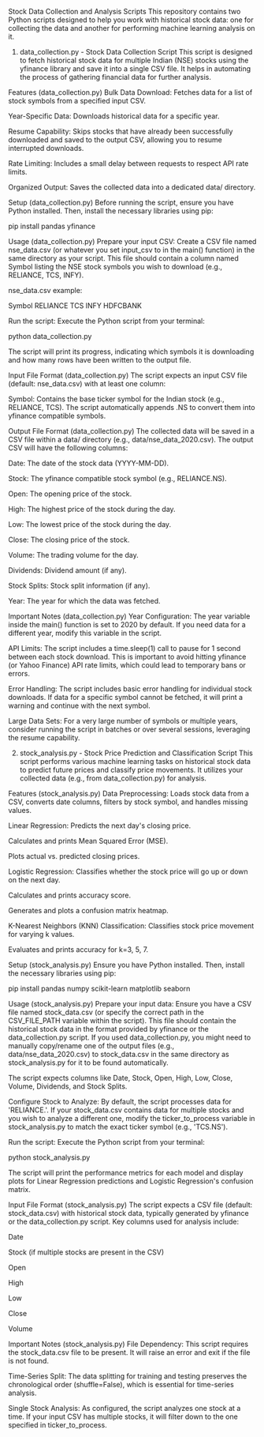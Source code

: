 Stock Data Collection and Analysis Scripts
This repository contains two Python scripts designed to help you work with historical stock data: one for collecting the data and another for performing machine learning analysis on it.

1. data_collection.py - Stock Data Collection Script
This script is designed to fetch historical stock data for multiple Indian (NSE) stocks using the yfinance library and save it into a single CSV file. It helps in automating the process of gathering financial data for further analysis.

Features (data_collection.py)
Bulk Data Download: Fetches data for a list of stock symbols from a specified input CSV.

Year-Specific Data: Downloads historical data for a specific year.

Resume Capability: Skips stocks that have already been successfully downloaded and saved to the output CSV, allowing you to resume interrupted downloads.

Rate Limiting: Includes a small delay between requests to respect API rate limits.

Organized Output: Saves the collected data into a dedicated data/ directory.

Setup (data_collection.py)
Before running the script, ensure you have Python installed. Then, install the necessary libraries using pip:

pip install pandas yfinance

Usage (data_collection.py)
Prepare your input CSV: Create a CSV file named nse_data.csv (or whatever you set input_csv to in the main() function) in the same directory as your script. This file should contain a column named Symbol listing the NSE stock symbols you wish to download (e.g., RELIANCE, TCS, INFY).

nse_data.csv example:

Symbol
RELIANCE
TCS
INFY
HDFCBANK

Run the script: Execute the Python script from your terminal:

python data_collection.py

The script will print its progress, indicating which symbols it is downloading and how many rows have been written to the output file.

Input File Format (data_collection.py)
The script expects an input CSV file (default: nse_data.csv) with at least one column:

Symbol: Contains the base ticker symbol for the Indian stock (e.g., RELIANCE, TCS). The script automatically appends .NS to convert them into yfinance compatible symbols.

Output File Format (data_collection.py)
The collected data will be saved in a CSV file within a data/ directory (e.g., data/nse_data_2020.csv). The output CSV will have the following columns:

Date: The date of the stock data (YYYY-MM-DD).

Stock: The yfinance compatible stock symbol (e.g., RELIANCE.NS).

Open: The opening price of the stock.

High: The highest price of the stock during the day.

Low: The lowest price of the stock during the day.

Close: The closing price of the stock.

Volume: The trading volume for the day.

Dividends: Dividend amount (if any).

Stock Splits: Stock split information (if any).

Year: The year for which the data was fetched.

Important Notes (data_collection.py)
Year Configuration: The year variable inside the main() function is set to 2020 by default. If you need data for a different year, modify this variable in the script.

API Limits: The script includes a time.sleep(1) call to pause for 1 second between each stock download. This is important to avoid hitting yfinance (or Yahoo Finance) API rate limits, which could lead to temporary bans or errors.

Error Handling: The script includes basic error handling for individual stock downloads. If data for a specific symbol cannot be fetched, it will print a warning and continue with the next symbol.

Large Data Sets: For a very large number of symbols or multiple years, consider running the script in batches or over several sessions, leveraging the resume capability.

2. stock_analysis.py - Stock Price Prediction and Classification Script
This script performs various machine learning tasks on historical stock data to predict future prices and classify price movements. It utilizes your collected data (e.g., from data_collection.py) for analysis.

Features (stock_analysis.py)
Data Preprocessing: Loads stock data from a CSV, converts date columns, filters by stock symbol, and handles missing values.

Linear Regression: Predicts the next day's closing price.

Calculates and prints Mean Squared Error (MSE).

Plots actual vs. predicted closing prices.

Logistic Regression: Classifies whether the stock price will go up or down on the next day.

Calculates and prints accuracy score.

Generates and plots a confusion matrix heatmap.

K-Nearest Neighbors (KNN) Classification: Classifies stock price movement for varying k values.

Evaluates and prints accuracy for k=3, 5, 7.

Setup (stock_analysis.py)
Ensure you have Python installed. Then, install the necessary libraries using pip:

pip install pandas numpy scikit-learn matplotlib seaborn

Usage (stock_analysis.py)
Prepare your input data: Ensure you have a CSV file named stock_data.csv (or specify the correct path in the CSV_FILE_PATH variable within the script). This file should contain the historical stock data in the format provided by yfinance or the data_collection.py script. If you used data_collection.py, you might need to manually copy/rename one of the output files (e.g., data/nse_data_2020.csv) to stock_data.csv in the same directory as stock_analysis.py for it to be found automatically.

The script expects columns like Date, Stock, Open, High, Low, Close, Volume, Dividends, and Stock Splits.

Configure Stock to Analyze: By default, the script processes data for 'RELIANCE.'. If your stock_data.csv contains data for multiple stocks and you wish to analyze a different one, modify the ticker_to_process variable in stock_analysis.py to match the exact ticker symbol (e.g., 'TCS.NS').

Run the script: Execute the Python script from your terminal:

python stock_analysis.py

The script will print the performance metrics for each model and display plots for Linear Regression predictions and Logistic Regression's confusion matrix.

Input File Format (stock_analysis.py)
The script expects a CSV file (default: stock_data.csv) with historical stock data, typically generated by yfinance or the data_collection.py script. Key columns used for analysis include:

Date

Stock (if multiple stocks are present in the CSV)

Open

High

Low

Close

Volume

Important Notes (stock_analysis.py)
File Dependency: This script requires the stock_data.csv file to be present. It will raise an error and exit if the file is not found.

Time-Series Split: The data splitting for training and testing preserves the chronological order (shuffle=False), which is essential for time-series analysis.

Single Stock Analysis: As configured, the script analyzes one stock at a time. If your input CSV has multiple stocks, it will filter down to the one specified in ticker_to_process.